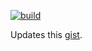 [![build](https://github.com/Avery2/my-productive-box/actions/workflows/build.yml/badge.svg)](https://github.com/Avery2/my-productive-box/actions/workflows/build.yml)

Updates this [gist](https://gist.github.com/Avery2/4070c7c8b7662561093385055db4f6db).
